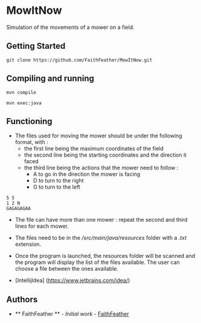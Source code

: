 # MowItNow

Simulation of the movements of a mower on a field.

## Getting Started

``` 
git clone https://github.com/FaithFeather/MowItNow.git
```

## Compiling and running

``` 
mvn compile
```

``` 
mvn exec:java
```

## Functioning

* The files used for moving the mower should be under the following format, with :
    * the first line being the maximum coordinates of the field
    * the second line being the starting coordinates and the direction it faced
    * the third line being the actions that the mower need to follow : 
        * A to go in the direction the mower is facing
        * D to turn to the right
        * G to turn to the left
```
5 5
1 2 N
GAGAGAGAA
```
* The file can have more than one mower : repeat the second and third lines for each mower.
* The files need to be in the */src/main/java/resources* folder with a *.txt* extension.
* Once the program is launched, the resources folder will be scanned and the program will display the list of the files available. The user can choose a file between the ones available.

* [IntellijIdea] (https://www.jetbrains.com/idea/)

## Authors

* ** FaithFeather ** - *Initial work* - [FaithFeather](https://github.com/FaithFeather)

